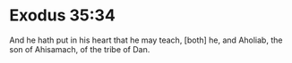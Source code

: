 # Exodus 35:34

And he hath put in his heart that he may teach, [both] he, and Aholiab, the son of Ahisamach, of the tribe of Dan.